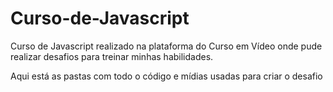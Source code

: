 # Curso-de-Javascript
 Curso de Javascript realizado na plataforma do Curso em Vídeo onde pude realizar desafios para treinar minhas habilidades.

Aqui está as pastas com todo o código e mídias usadas para criar o desafio